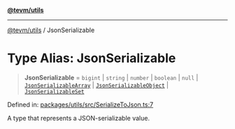 [**@tevm/utils**](../README.md)

***

[@tevm/utils](../globals.md) / JsonSerializable

# Type Alias: JsonSerializable

> **JsonSerializable** = `bigint` \| `string` \| `number` \| `boolean` \| `null` \| [`JsonSerializableArray`](JsonSerializableArray.md) \| [`JsonSerializableObject`](JsonSerializableObject.md) \| [`JsonSerializableSet`](JsonSerializableSet.md)

Defined in: [packages/utils/src/SerializeToJson.ts:7](https://github.com/evmts/compiler/blob/main/packages/utils/src/SerializeToJson.ts#L7)

A type that represents a JSON-serializable value.
